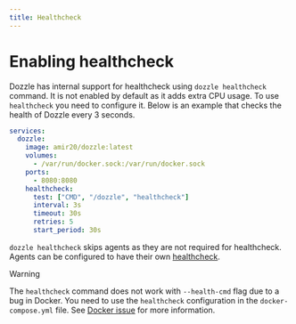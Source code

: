 ```yaml
---
title: Healthcheck
---
```


# Enabling healthcheck

Dozzle has internal support for healthcheck using `dozzle healthcheck` command. It is not enabled by default as it adds extra CPU usage. To use `healthcheck` you need to configure it. Below is an example that checks the health of Dozzle every 3 seconds.

```yaml
services:
  dozzle:
    image: amir20/dozzle:latest
    volumes:
      - /var/run/docker.sock:/var/run/docker.sock
    ports:
      - 8080:8080
    healthcheck:
      test: ["CMD", "/dozzle", "healthcheck"]
      interval: 3s
      timeout: 30s
      retries: 5
      start_period: 30s
```

`dozzle healthcheck` skips agents as they are not required for healthcheck. Agents can be configured to have their own [healthcheck](/guide/agent#setting-up-healthcheck).

> [!WARNING]
> The `healthcheck` command does not work with `--health-cmd` flag due to a bug in Docker. You need to use the `healthcheck` configuration in the `docker-compose.yml` file. See [Docker issue](https://github.com/docker/cli/issues/3719) for more information.
